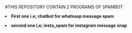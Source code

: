 #THIS REPOSITORY CONTAIN 2 PROGRAMS OF SPAMBOT
<b><li>First one i.e; chatbot for whatsaap message spam</li>
<li>second one i,e; insta_spam for instagram message snap</li></b>

